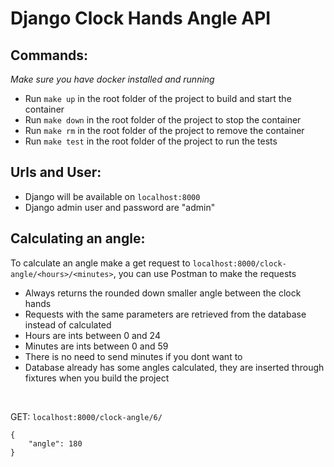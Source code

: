 # Django Clock Hands Angle API


## Commands:
*Make sure you have docker installed and running*
- Run `make up` in the root folder of the project to build and start the container
- Run `make down` in the root folder of the project to stop the container
- Run `make rm` in the root folder of the project to remove the container
- Run `make test` in the root folder of the project to run the tests

## Urls and User:
- Django will be available on `localhost:8000`
- Django admin user and password are "admin"

## Calculating an angle:
To calculate an angle make a get request to `localhost:8000/clock-angle/<hours>/<minutes>`, you can use Postman to make the requests
- Always returns the rounded down smaller angle between the clock hands
- Requests with the same parameters are retrieved from the database instead of calculated
- Hours are ints between 0 and 24
- Minutes are ints between 0 and 59
- There is no need to send minutes if you dont want to
- Database already has some angles calculated, they are inserted through fixtures when you build the project

<br>

GET: `localhost:8000/clock-angle/6/`
```
{
    "angle": 180
}
```
